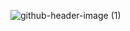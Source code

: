 ![github-header-image (1)](https://github.com/nikfilonenko/nikfilonenko/assets/103507130/e5557768-4f58-4aae-81cb-2431b88943c2)

<!--
**nikfilonenko/nikfilonenko** is a ✨ _special_ ✨ repository because its `README.md` (this file) appears on your GitHub profile.

Here are some ideas to get you started:

- 🔭 I’m currently working on ...
- 🌱 I’m currently learning ...
- 👯 I’m looking to collaborate on ...
- 🤔 I’m looking for help with ...
- 💬 Ask me about ...
- 📫 How to reach me: ...
- 😄 Pronouns: ...
- ⚡ Fun fact: ...
-->

